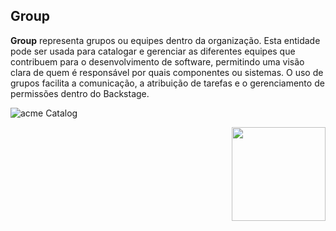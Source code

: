 ## Group

 **Group** representa grupos ou equipes dentro da organização. Esta entidade pode ser usada para catalogar e gerenciar as diferentes equipes que contribuem para o desenvolvimento de software, permitindo uma visão clara de quem é responsável por quais componentes ou sistemas. O uso de grupos facilita a comunicação, a atribuição de tarefas e o gerenciamento de permissões dentro do Backstage.

![acme Catalog](../kinds/images/group.png)

<img align="right" width="150" height="150" src="https://backstage.cloud.acme.com.br/static/acme_branco.895b1e3e..png">